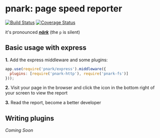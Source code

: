 # pnark: page speed reporter

[![Build Status](https://travis-ci.org/mlrawlings/pnark.svg?branch=master)](https://travis-ci.org/mlrawlings/pnark)
[![Coverage Status](https://coveralls.io/repos/github/mlrawlings/pnark/badge.svg?branch=master)](https://coveralls.io/github/mlrawlings/pnark?branch=master)

it's pronounced [***närk***](https://ssl.gstatic.com/dictionary/static/sounds/de/0/nark.mp3) (the `p` is silent)

## Basic usage with express

**1.** Add the express middleware and some plugins:
```js
app.use(require('pnark/express').middleware({
  plugins: [require('pnark-http'), require('pnark-fs')]
}));
```

**2.** Visit your page in the browser and click the icon in the bottom right of your screen to view the report

**3.** Read the report, become a better developer


## Writing plugins

*Coming Soon*